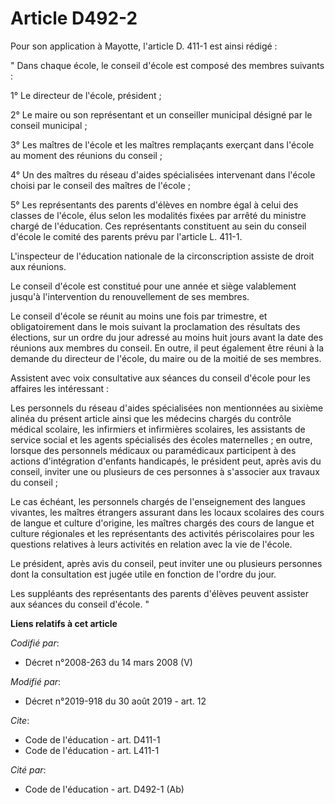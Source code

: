 # Article D492-2

Pour son application à Mayotte, l'article D. 411-1 est ainsi rédigé :

" Dans chaque école, le conseil d'école est composé des membres suivants :

1° Le directeur de l'école, président ;

2° Le maire ou son représentant et un conseiller municipal désigné par le conseil municipal ;

3° Les maîtres de l'école et les maîtres remplaçants exerçant dans l'école au moment des réunions du conseil ;

4° Un des maîtres du réseau d'aides spécialisées intervenant dans l'école choisi par le conseil des maîtres de l'école ;

5° Les représentants des parents d'élèves en nombre égal à celui des classes de l'école, élus selon les modalités fixées par
arrêté du ministre chargé de l'éducation. Ces représentants constituent au sein du conseil d'école le comité des parents
prévu par l'article L. 411-1. 

L'inspecteur de l'éducation nationale de la circonscription assiste de droit aux réunions.

Le conseil d'école est constitué pour une année et siège valablement jusqu'à l'intervention du renouvellement de ses membres.

Le conseil d'école se réunit au moins une fois par trimestre, et obligatoirement dans le mois suivant la proclamation des
résultats des élections, sur un ordre du jour adressé au moins huit jours avant la date des réunions aux membres du conseil.
En outre, il peut également être réuni à la demande du directeur de l'école, du maire ou de la moitié de ses membres.

Assistent avec voix consultative aux séances du conseil d'école pour les affaires les intéressant :

Les personnels du réseau d'aides spécialisées non mentionnées au sixième alinéa du présent article ainsi que les médecins
chargés du contrôle médical scolaire, les infirmiers et infirmières scolaires, les assistants de service social et les agents
spécialisés des écoles maternelles ; en outre, lorsque des personnels médicaux ou paramédicaux participent à des actions
d'intégration d'enfants handicapés, le président peut, après avis du conseil, inviter une ou plusieurs de ces personnes à
s'associer aux travaux du conseil ;

Le cas échéant, les personnels chargés de l'enseignement des langues vivantes, les maîtres étrangers assurant dans les locaux
scolaires des cours de langue et culture d'origine, les maîtres chargés des cours de langue et culture régionales et les
représentants des activités périscolaires pour les questions relatives à leurs activités en relation avec la vie de l'école.

Le président, après avis du conseil, peut inviter une ou plusieurs personnes dont la consultation est jugée utile en fonction
de l'ordre du jour.

Les suppléants des représentants des parents d'élèves peuvent assister aux séances du conseil d'école. "

**Liens relatifs à cet article**

_Codifié par_:

  - Décret n°2008-263 du 14 mars 2008 (V)

_Modifié par_:

  - Décret n°2019-918 du 30 août 2019 - art. 12

_Cite_:

  - Code de l'éducation - art. D411-1
  - Code de l'éducation - art. L411-1

_Cité par_:

  - Code de l'éducation - art. D492-1 (Ab)

